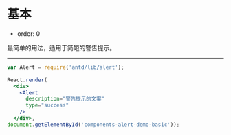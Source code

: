 # 基本

- order: 0

最简单的用法，适用于简短的警告提示。

---

````jsx
var Alert = require('antd/lib/alert');

React.render(
  <div>
    <Alert
      description="警告提示的文案"
      type="success"
    />
  </div>,
document.getElementById('components-alert-demo-basic'));
````
